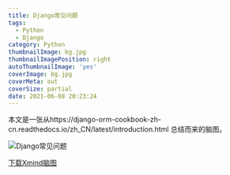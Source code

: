 ```yaml
---
title: Django常见问题
tags:
  - Python
  - Django
category: Python
thumbnailImage: bg.jpg
thumbnailImagePosition: right
autoThumbnailImage: 'yes'
coverImage: bg.jpg
coverMeta: out
coverSize: partial
date: 2021-06-08 20:23:24
---
```


本文是一张从https://django-orm-cookbook-zh-cn.readthedocs.io/zh_CN/latest/introduction.html  总结而来的脑图。

<!-- more -->

![Django常见问题](Django.png)

[下载Xmind脑图](Django.xmind)